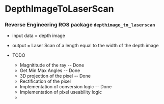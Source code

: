 # DepthImageToLaserScan


### Reverse Engineering ROS package `depthimage_to_laserscan`

- input data = depth image
- output     = Laser Scan of a length equal to the width of the depth image



- TODO
  - Magnititude of the ray -- Done
  - Get Min Max Angles -- Done
  - 3D projection of the pixel -- Done
  - Rectification of the pixel
  - Implementation of conversion logic -- Done
  - Implementation of pixel useability logic
  - 
